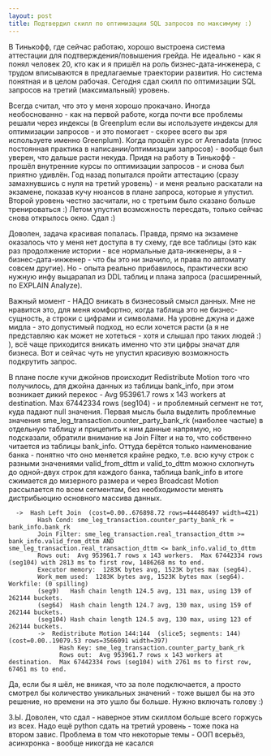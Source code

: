 ```yaml
---
layout: post
title: Подтвердил скилл по оптимизации SQL запросов по максимуму :)
---
```


В Тинькофф, где сейчас работаю, хорошо выстроена система аттестации для подтверждения/повышения грейда. Не идеально - как я понял человек 20, кто как и я пришёл на роль бизнес-дата-инженера, с трудом вписываются в предлагаемые траектории развития. Но система понятная и в целом рабочая. Сегодня сдал скилл по оптимизации SQL запросов на третий (максимальный) уровень. 

Всегда считал, что это у меня хорошо прокачано. Иногда необоснованно - как на первой работе, когда почти все проблемы решали через индексы (в Greenplum если вы используете индексы для оптимизации запросов - и это помогает - скорее всего вы зря используете именно Greenplum). Когда прошёл курс от Arenadatа (плюс постоянная практика в написании/оптимизации запросов) - вообще был уверен, что дальше расти некуда. Придя на работу в Тинькофф - прошёл внутренние курсы по оптимизации запросов - и снова был приятно удивлён. Год назад попытался пройти аттестацию (сразу замахнувшись с нуля на третий уровень) - и меня реально раскатали на экзамене, показав кучу нюансов в плане запроса, которые я упустил. Второй уровень честно засчитали, но с третьим было сказано больше тренироваться :) 
Летом упустил возможность пересдать, только сейчас снова открылось окно. Сдал :) 

Доволен, задача красивая попалась. Правда, прямо на экзамене оказалось что у меня нет доступа в ту схему, где все таблицы (это как раз продолжение истории - все нормальные дата-инженеры, а я - бизнес-дата-инженер - что бы это ни значило, и права по автомату совсем другие). Но - опыта реально прибавилось, практически всю нужную инфу выцарапал из DDL таблиц и плана запроса (расширенный, по EXPLAIN Analyze). 

Важный момент - НАДО вникать в бизнесовый смысл данных. Мне не нравится это, для меня комфортно, когда таблица это не бизнес-сущность, а строки с цифрами и символами. На уровне джуна и даже мидла - это допустимый подход, но если хочется расти (а я не представляю как может не хотеться - хотя и слышал про таких людей :) ), всё чаще приходится вникать именно что эти цифры значат для бизнеса. Вот и сейчас чуть не упустил красивую возможность подкрутить запрос.

В плане после кучи джойнов происходит Redistribute Motion того что получилось, для джойна данных из таблицы bank_info, при этом возникает дикий перекос - Avg 953961.7 rows x 143 workers at destination.  Max 67442334 rows (seg104) - и проблемный сегмент не тот, куда падают null значения. Первая мысль была выделить проблемные значения sme_leg_transaction.counter_party_bank_rk (наиболее частые) в отдельную таблицу и прицепить к ним данные напрямую, но подсказали, обратили внимание на Join Filter и на то, что собственно читается из таблицы bank_info. Оттуда берётся только наименование банка - понятно что оно меняется крайне редко, т.е. всю кучу строк с разными значениями valid_from_dttm и valid_to_dttm можно схлопнуть до одной-двух строк для каждого банка, таблица bank_info в итоге сжимается до мизерного размера и через Broadcast Motion рассылается по всем сегментам, без необходимости менять дистрибьюцию основного массива данных. 

```
  ->  Hash Left Join  (cost=0.00..676898.72 rows=444486497 width=421)
        Hash Cond: sme_leg_transaction.counter_party_bank_rk = bank_info.bank_rk
        Join Filter: sme_leg_transaction.real_transaction_dttm >= bank_info.valid_from_dttm AND sme_leg_transaction.real_transaction_dttm <= bank_info.valid_to_dttm
        Rows out:  Avg 953961.7 rows x 143 workers.  Max 67442334 rows (seg104) with 2813 ms to first row, 1486268 ms to end.
        Executor memory:  1283K bytes avg, 1523K bytes max (seg64).
        Work_mem used:  1283K bytes avg, 1523K bytes max (seg64). Workfile: (0 spilling)
        (seg9)   Hash chain length 124.5 avg, 131 max, using 139 of 262144 buckets.
        (seg64)  Hash chain length 124.7 avg, 130 max, using 159 of 262144 buckets.
        (seg104) Hash chain length 124.5 avg, 130 max, using 123 of 262144 buckets.
        ->  Redistribute Motion 144:144  (slice5; segments: 144)  (cost=0.00..19079.53 rows=3566091 width=397)
              Hash Key: sme_leg_transaction.counter_party_bank_rk
              Rows out:  Avg 953961.7 rows x 143 workers at destination.  Max 67442334 rows (seg104) with 2761 ms to first row, 67461 ms to end.
```

Да, если бы я шёл, не вникая, что за поле подключается, а просто смотрел бы количество уникальных значений - тоже вышел бы на это решение, но времени на это ушло бы больше. Нужно включать голову :)

З.Ы. Доволен, что сдал - наверное этим скиллом больше всего горжусь из всех. Надо ещё python сдать на третий уровень - тоже пока на втором завис. Проблема в том что некоторые темы - ООП всерьёз, асинхронка - вообще никогда не касался